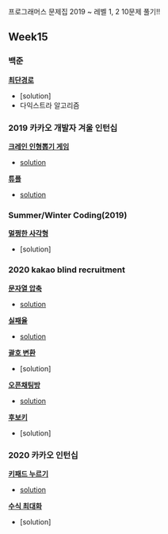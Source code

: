 프로그래머스 문제집 2019 ~
레벨 1, 2
10문제 풀기!!

## Week15
### 백준
[**최단경로**](https://www.acmicpc.net/problem/1753)
* [solution]
* 다익스트라 알고리즘


### 2019 카카오 개발자 겨울 인턴십
[**크레인 인형뽑기 게임**](https://programmers.co.kr/learn/courses/30/lessons/64061)

* [solution](https://github.com/DohyunYoun/study/blob/master/src/main/java/algorithm/bruteforce/Programmers64061.java)

[**튜플**](https://programmers.co.kr/learn/courses/30/lessons/64065)

* [solution](https://github.com/DohyunYoun/study/blob/master/src/main/java/algorithm/Programmers64065.java)

### Summer/Winter Coding(2019)
[**멀쩡한 사각형**](https://programmers.co.kr/learn/courses/30/lessons/62048)

* [solution]
  
### 2020 kakao blind recruitment
[**문자열 압축**](https://programmers.co.kr/learn/courses/30/lessons/60057)

* [solution](https://github.com/DohyunYoun/study/blob/master/src/main/java/algorithm/Programmers60057.java)

[**실패율**](https://programmers.co.kr/learn/courses/30/lessons/42889)

* [solution](https://github.com/DohyunYoun/study/blob/master/src/main/java/algorithm/Programmers42889.java)
  
[**괄호 변환**](https://programmers.co.kr/learn/courses/30/lessons/60058)

* [solution]

[**오픈채팅방**](https://programmers.co.kr/learn/courses/30/lessons/42888)

* [solution](https://github.com/DohyunYoun/study/blob/master/src/main/java/algorithm/Programmers42888.java)

[**후보키**](https://programmers.co.kr/learn/courses/30/lessons/42890)

* [solution]

### 2020 카카오 인턴십
[**키패드 누르기**](https://programmers.co.kr/learn/courses/30/lessons/67256)

* [solution](https://github.com/DohyunYoun/study/blob/master/src/main/java/algorithm/Programmers67256.java)

[**수식 최대화**](https://programmers.co.kr/learn/courses/30/lessons/67257)

* [solution]

